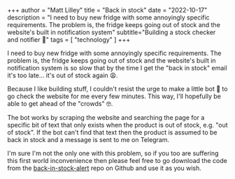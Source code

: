 +++
author = "Matt Lilley"
title = "Back in stock"
date = "2022-10-17"
description = "I need to buy new fridge with some annoyingly specific requirements. The problem is, the fridge keeps going out of stock and the website's built in notification system"
subtitle="Building a stock checker and notifier 🔔"
tags = [
    "technology"
]
+++

I need to buy new fridge with some annoyingly specific requirements. The problem is, the fridge keeps going out of stock and the website's built in notification system is so slow that by the time I get the "back in stock" email it's too late... it's out of stock again 😩.

Because I like building stuff, I couldn't resist the urge to make a little bot 🤖 to go check the website for me every few minutes. This way, I'll hopefully be able to get ahead of the "crowds" 🤓.

The bot works by scraping the website and searching the page for a specific bit of text that only exists when the product is out of stock, e.g. "out of stock". If the bot can't find that text then the product is assumed to be back in stock and a message is sent to me on Telegram. 

I'm sure I'm not the only one with this problem, so if you too are suffering this first world inconvenience then please feel free to go download the code from the [back-in-stock-alert](https://github.com/mklilley/back-in-stock-alert) repo on Github and use it as you wish.

